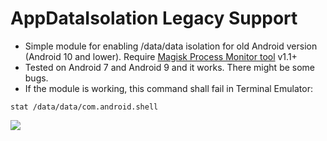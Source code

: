 # AppDataIsolation Legacy Support

- Simple module for enabling /data/data isolation for old Android version (Android 10 and lower). Require [Magisk Process Monitor tool](https://github.com/HuskyDG/magisk_proc_monitor) v1.1+
- Tested on Android 7 and Android 9 and it works. There might be some bugs.
- If the module is working, this command shall fail in Terminal Emulator:

```
stat /data/data/com.android.shell
```

<img src="https://i.imgur.com/VsKOLq9.jpg">

